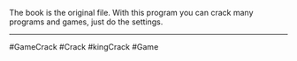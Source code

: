 The book is the original file.
With this program you can crack many programs and games, just do the settings.





---------------------------------------------------------------------------


#GameCrack
#Crack
#kingCrack
#Game
